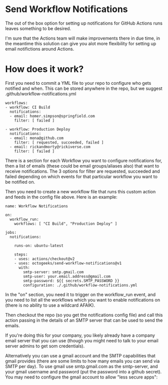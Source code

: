 # Send Workflow Notifications

The out of the box option for setting up notifications for GitHub Actions runs leaves something to be desired.

I'm sure that the Actions team will make improvements there in due time, in the meantime this solution can give you alot more flexibility for setting up email notifictions around Actions.

# How does it work?

First you need to commit a YML file to your repo to configure who gets notified and when. This can be stored anywhere in the repo, but we suggest .github/workflow-notifications.yml

```
workflows:
- workflow: CI Build
  notifications:
  - email: homer.simpson@springfield.com
    filter: [ failed ]

- workflow: Production Deploy
  notifications:
  - email: mona@github.com
    filter: [ requested, succeeded, failed ]
  - email: rickandmorty@rickiverse.com
    filter: [ failed ]
```

There is a section for each Workflow you want to configure notifications for, then a list of emails (these could be email groups/aliases also) that want to receive notifications. The 3 options for filter are requested, succeeded and failed depending on which events for that particular workflow you want to be notified on.

Then you need to create a new workflow file that runs this custom action and feeds in the config file above. Here is an example:

```
name: Workflow Notifications

on:
  workflow_run:
    workflows: [ "CI Build", "Production Deploy" ]

jobs:
  notifications:

    runs-on: ubuntu-latest

    steps:
    - uses: actions/checkout@v2
    - uses: octogeeks/send-workflow-notifications@v1
      with:
        smtp-server: smtp.gmail.com
        smtp-user: your.email.address@gmail.com
        smtp-password: ${{ secrets.SMTP_PASSWORD }}
        configuration: ./.github/workflow-notifications.yml
```

In the "on" section, you need it to trigger on the workflow_run event, and you need to list all the workflows which you want to enable notifications on (there is no ability to use a wildcard AFAIK).

Then checkout the repo (so you get the notifications config file) and call this action passing in the details of an SMTP server that can be used to send the emails.

If you're doing this for your company, you likely already have a company email server that you can use (though you might need to talk to your email server admins to get som credentials).

Alternatively you can use a gmail account and the SMTP capabilities that gmail provides (there are some limits to how many emails you can send via SMTP per day). To use gmail use smtp.gmail.com as the smtp-server, and your gmail username and password (put the password into a github secret).  You may need to configure the gmail account to allow "less secure apps":

